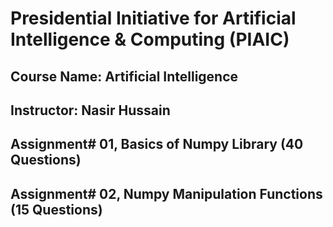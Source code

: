 # Presidential Initiative for Artificial Intelligence & Computing (PIAIC)
## Course Name: Artificial Intelligence 
## Instructor: Nasir Hussain
## Assignment# 01, Basics of Numpy Library (40 Questions)
## Assignment# 02, Numpy Manipulation Functions (15 Questions)

